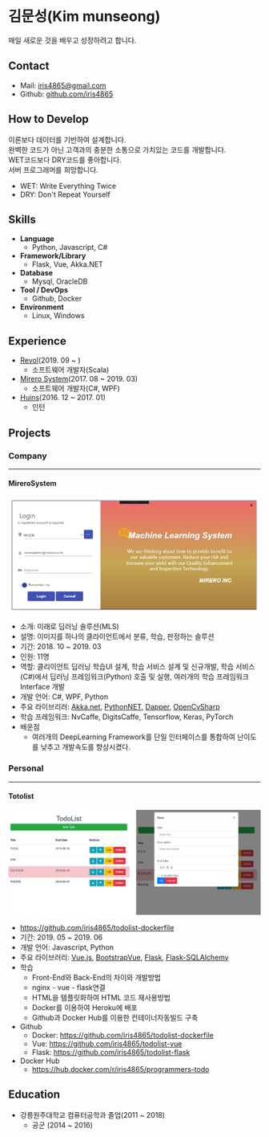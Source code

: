 # 김문성(Kim munseong)
매일 새로운 것을 배우고 성장하려고 합니다.

## Contact
- Mail: iris4865@gmail.com
- Github: [github.com/iris4865](https://github.com/iris4865)


## How to Develop
이론보다 데이터를 기반하여 설계합니다.  
완벽한 코드가 아닌 고객과의 충분한 소통으로 가치있는 코드를 개발합니다.  
WET코드보다 DRY코드를 좋아합니다.  
서버 프로그래머를 희망합니다.
- WET: Write Everything Twice
- DRY: Don't Repeat Yourself


## Skills
- **Language**
  - Python, Javascript, C#
- **Framework/Library**
  - Flask, Vue, Akka.NET
- **Database**
  - Mysql, OracleDB
- **Tool / DevOps**
  - Github, Docker
- **Environment**
  - Linux, Windows

## Experience
- [Revol](https://revol.io/)(2019. 09 ~ )
  - 소프트웨어 개발자(Scala)
- [Mirero System](http://www.mirero.co.kr/)(2017. 08 ~ 2019. 03)
  - 소프트웨어 개발자(C#, WPF)
- [Huins](http://www.huins.com)(2016. 12 ~ 2017. 01)
  - 인턴

## Projects
### Company
---
#### MireroSystem
![login](https://github.com/iris4865/resume/blob/master/images/mls/MLS_Login.jpg)
- 소개: 미래로 딥러닝 솔루션(MLS)
- 설명: 이미지를 하나의 클라이언트에서 분류, 학습, 판정하는 솔루션
- 기간: 2018. 10 ~ 2019. 03
- 인원: 11명
- 역할: 클리이언트 딥러닝 학습UI 설계, 학습 서비스 설계 및 신규개발, 학습 서비스(C#)에서 딥러닝 프레임워크(Python) 호출 및 실행, 여러개의 학습 프레임워크 Interface 개발
- 개발 언어: C#, WPF, Python
- 주요 라이브리러: [Akka.net](https://github.com/akkadotnet/akka.net), [PythonNET](https://github.com/pythonnet/pythonnet), [Dapper](https://github.com/StackExchange/Dapper), [OpenCvSharp](https://github.com/shimat/opencvsharp)
- 학습 프레임워크: NvCaffe, DigitsCaffe, Tensorflow, Keras, PyTorch
- 배운점
  - 여러개의 DeepLearning Framework를 단일 인터페이스를 통합하여 난이도를 낮추고 개발속도를 향상시켰다.
### Personal
---
#### Totolist
![view](https://github.com/iris4865/resume/blob/master/images/todolist/todolist.jpg)
- https://github.com/iris4865/todolist-dockerfile
- 기간: 2019. 05 ~ 2019. 06
- 개발 언어: Javascript, Python
- 주요 라이브러리: [Vue.js](https://github.com/vuejs/vue), [BootstrapVue](https://github.com/bootstrap-vue/bootstrap-vue), [Flask](https://github.com/pallets/flask/), [Flask-SQLAlchemy](https://github.com/pallets/flask-sqlalchemy/)
- 학습
  - Front-End와 Back-End의 차이와 개발방법
  - nginx - vue - flask연결
  - HTML을 템플릿화하여 HTML 코드 재사용방법
  - Docker를 이용하여 Heroku에 배포
  - Github과 Docker Hub를 이용한 컨테이너자동빌드 구축
- Github
  - Docker: https://github.com/iris4865/todolist-dockerfile
  - Vue: https://github.com/iris4865/todolist-vue
  - Flask: https://github.com/iris4865/todolist-flask
- Docker Hub
  - https://hub.docker.com/r/iris4865/programmers-todo

## Education
- 강릉원주대학교 컴퓨터공학과 졸업(2011 ~ 2018)
  - 공군 (2014 ~ 2016)

